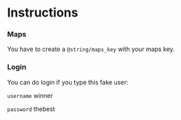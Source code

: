 # Instructions

### Maps
You have to create a `@string/maps_key` with your maps key.

### Login
You can do login if you type this fake user:

`username` winner

`password` thebest
